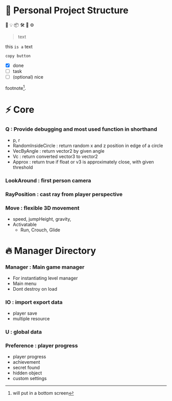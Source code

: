 # 🎲 Personal Project Structure
💎 💡 📦 🛠️ 🧲 ⚙️ 
> text

this `is a` text
```
copy button
```
- [x] done
- [ ] task
- [ ] \(optional) nice

footnote[^1].

[^1]: will put in a bottom screen
<!-- hidden -->

# ⚡ Core
### Q		: Provide debugging and most used function in shorthand
- p, r
- RandomInsideCircle	: return random x and z position in edge of a circle
- VecByAngle			: return vector2 by given angle
- Vc					: return converted vector3 to vector2
- Approx				: return true if float or v3 is approximately close, with given threshold

### LookAround	: first person camera
### RayPosition	: cast ray from player perspective

### Move	: flexible 3D movement
- speed, jumpHeight, gravity,
- Activatable
  - Run, Crouch, Glide


# 🔥 Manager Directory
### Manager	: Main game manager
- For instantiating level manager
- Main menu
- Dont destroy on load

### IO		: import export data
- player save
- multiple resource

### U		: global data
### Preference	: player progress
- player progress
- achievement
- secret found
- hidden object
- custom settings


